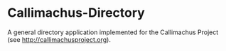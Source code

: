 Callimachus-Directory
=====================

A general directory application implemented for the Callimachus Project (see http://callimachusproject.org).
